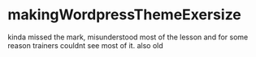 # makingWordpressThemeExersize
kinda missed the mark, misunderstood most of the lesson and for some reason trainers couldnt see most of it. also old
